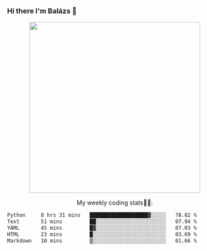 ### Hi there I'm Balázs 👋
  
<p align="center">
  <img width="400" src="https://github-readme-stats.vercel.app/api/top-langs/?username=bkutasi&size_weight=0.5&count_weight=0.5&hide=jupyter%20notebook&layout=compact&theme=tokyonight">
</p>
<p align="center">
My weekly coding stats👨‍💻:
</p>
<!--START_SECTION:waka-->

```txt
Python     8 hrs 31 mins   ███████████████████▓░░░░░   78.82 %
Text       51 mins         ██░░░░░░░░░░░░░░░░░░░░░░░   07.94 %
YAML       45 mins         █▓░░░░░░░░░░░░░░░░░░░░░░░   07.03 %
HTML       23 mins         █░░░░░░░░░░░░░░░░░░░░░░░░   03.69 %
Markdown   10 mins         ▒░░░░░░░░░░░░░░░░░░░░░░░░   01.66 %
```

<!--END_SECTION:waka-->



<!--
**bkutasi/bkutasi** is a ✨ _special_ ✨ repository because its `README.md` (this file) appears on your GitHub profile.

Here are some ideas to get you started:

- 🔭 I’m currently working on ...
- 🌱 I’m currently learning ...
- 👯 I’m looking to collaborate on ...
- 🤔 I’m looking for help with ...
- 💬 Ask me about ...
- 📫 How to reach me: ...
- 😄 Pronouns: ...
- ⚡ Fun fact: ...
-->

